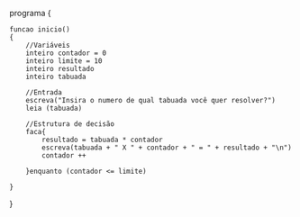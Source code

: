 programa
{
	
	funcao inicio()
	{
		//Variáveis
		inteiro contador = 0
		inteiro limite = 10
		inteiro resultado
		inteiro tabuada
		
		//Entrada
		escreva("Insira o numero de qual tabuada você quer resolver?")
		leia (tabuada)
		
		//Estrutura de decisão
		faca{
			resultado = tabuada * contador
			escreva(tabuada + " X " + contador + " = " + resultado + "\n")
			contador ++
			
		}enquanto (contador <= limite)
		
	}
}
